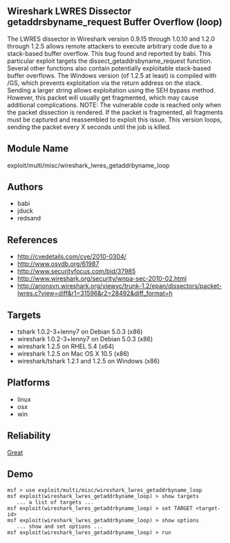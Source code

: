 ## Wireshark LWRES Dissector getaddrsbyname_request Buffer Overflow (loop)

The LWRES dissector in Wireshark version 0.9.15 through 
1.0.10 and 1.2.0 through 1.2.5 allows remote attackers to 
execute arbitrary code due to a stack-based buffer overflow. 
This bug found and reported by babi. This particular exploit 
targets the dissect_getaddrsbyname_request function. Several 
other functions also contain potentially exploitable 
stack-based buffer overflows. The Windows version (of 1.2.5 
at least) is compiled with /GS, which prevents exploitation 
via the return address on the stack. Sending a larger string 
allows exploitation using the SEH bypass method. However, 
this packet will usually get fragmented, which may cause 
additional complications. NOTE: The vulnerable code is 
reached only when the packet dissection is rendered. If the 
packet is fragmented, all fragments must be captured and 
reassembled to exploit this issue. This version loops, 
sending the packet every X seconds until the job is killed.


## Module Name
exploit/multi/misc/wireshark_lwres_getaddrbyname_loop

## Authors
* babi
* jduck
* redsand


## References
* http://cvedetails.com/cve/2010-0304/
* http://www.osvdb.org/61987
* http://www.securityfocus.com/bid/37985
* http://www.wireshark.org/security/wnpa-sec-2010-02.html
* http://anonsvn.wireshark.org/viewvc/trunk-1.2/epan/dissectors/packet-lwres.c?view=diff&r1=31596&r2=28492&diff_format=h



## Targets
* tshark 1.0.2-3+lenny7 on Debian 5.0.3 (x86)
* wireshark 1.0.2-3+lenny7 on Debian 5.0.3 (x86)
* wireshark 1.2.5 on RHEL 5.4 (x64)
* wireshark 1.2.5 on Mac OS X 10.5 (x86)
* wireshark/tshark 1.2.1 and 1.2.5 on Windows (x86)


## Platforms
* linux
* osx
* win

## Reliability
[Great](https://github.com/rapid7/metasploit-framework/wiki/Exploit-Ranking)

## Demo

```
msf > use exploit/multi/misc/wireshark_lwres_getaddrbyname_loop
msf exploit(wireshark_lwres_getaddrbyname_loop) > show targets
   ... a list of targets ...
msf exploit(wireshark_lwres_getaddrbyname_loop) > set TARGET <target-id>
msf exploit(wireshark_lwres_getaddrbyname_loop) > show options
   ... show and set options ...
msf exploit(wireshark_lwres_getaddrbyname_loop) > run
```
    
    